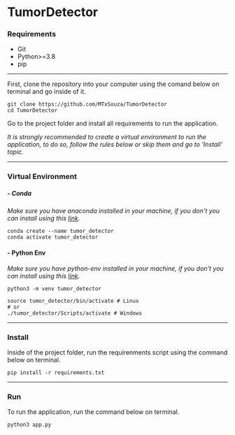 # TumorDetector
### Requirements
- Git
- Python>=3.8
- pip
---
First, clone the repository into your computer using the comand below on terminal and go inside of it.
```
git clone https://github.com/MTxSouza/TumorDetector
cd TumorDetector
```
Go to the project folder and install all requirements to run the application.

*It is strongly recommended to create a virtual environment to run the application, to do so, follow the rules below or skip them and go to 'Install' topic.*

---
### Virtual Environment
##### - Conda
*Make sure you have anaconda installed in your machine, if you don't you can install using this [link](https://www.anaconda.com).*
```
conda create --name tumor_detector
conda activate tumor_detector
```
#### - Python Env
*Make sure you have python-env installed in your machine, if you don't you can install using this [link](https://packaging.python.org/en/latest/guides/installing-using-pip-and-virtual-environments/).*
```
python3 -m venv tumor_detector

source tumor_detector/bin/activate # Linux
# or
./tumor_detector/Scripts/activate # Windows
```
---
### Install
Inside of the project folder, run the requirenments script using the command below on terminal.
```
pip install -r requirements.txt
```
---
### Run
To run the application, run the command below on terminal.
```
python3 app.py
```
